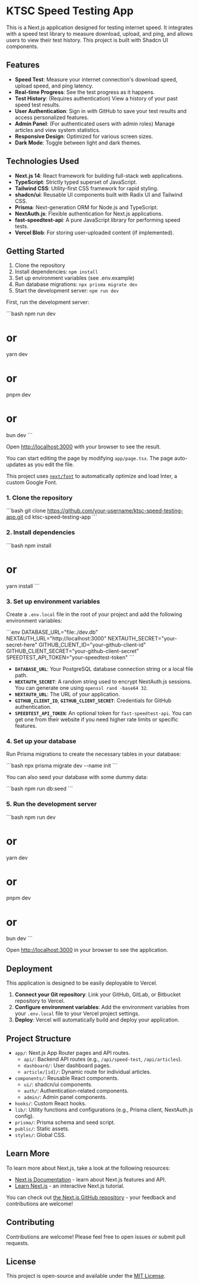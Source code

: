# KTSC Speed Testing App

This is a Next.js application designed for testing internet speed. It integrates with a speed test library to measure download, upload, and ping, and allows users to view their test history. This project is built with Shadcn UI components.

## Features

- **Speed Test**: Measure your internet connection's download speed, upload speed, and ping latency.
- **Real-time Progress**: See the test progress as it happens.
- **Test History**: (Requires authentication) View a history of your past speed test results.
- **User Authentication**: Sign in with GitHub to save your test results and access personalized features.
- **Admin Panel**: (For authenticated users with admin roles) Manage articles and view system statistics.
- **Responsive Design**: Optimized for various screen sizes.
- **Dark Mode**: Toggle between light and dark themes.

## Technologies Used

- **Next.js 14**: React framework for building full-stack web applications.
- **TypeScript**: Strictly typed superset of JavaScript.
- **Tailwind CSS**: Utility-first CSS framework for rapid styling.
- **shadcn/ui**: Reusable UI components built with Radix UI and Tailwind CSS.
- **Prisma**: Next-generation ORM for Node.js and TypeScript.
- **NextAuth.js**: Flexible authentication for Next.js applications.
- **fast-speedtest-api**: A pure JavaScript library for performing speed tests.
- **Vercel Blob**: For storing user-uploaded content (if implemented).

## Getting Started

1. Clone the repository
2. Install dependencies: `npm install`
3. Set up environment variables (see .env.example)
4. Run database migrations: `npx prisma migrate dev`
5. Start the development server: `npm run dev`

First, run the development server:

\`\`\`bash
npm run dev
# or
yarn dev
# or
pnpm dev
# or
bun dev
\`\`\`

Open [http://localhost:3000](http://localhost:3000) with your browser to see the result.

You can start editing the page by modifying `app/page.tsx`. The page auto-updates as you edit the file.

This project uses [`next/font`](https://nextjs.org/docs/basic-features/font-optimization) to automatically optimize and load Inter, a custom Google Font.

### 1. Clone the repository

\`\`\`bash
git clone https://github.com/your-username/ktsc-speed-testing-app.git
cd ktsc-speed-testing-app
\`\`\`

### 2. Install dependencies

\`\`\`bash
npm install
# or
yarn install
\`\`\`

### 3. Set up environment variables

Create a `.env.local` file in the root of your project and add the following environment variables:

\`\`\`env
DATABASE_URL="file:./dev.db"
NEXTAUTH_URL="http://localhost:3000"
NEXTAUTH_SECRET="your-secret-here"
GITHUB_CLIENT_ID="your-github-client-id"
GITHUB_CLIENT_SECRET="your-github-client-secret"
SPEEDTEST_API_TOKEN="your-speedtest-token"
\`\`\`

-   **`DATABASE_URL`**: Your PostgreSQL database connection string or a local file path.
-   **`NEXTAUTH_SECRET`**: A random string used to encrypt NextAuth.js sessions. You can generate one using `openssl rand -base64 32`.
-   **`NEXTAUTH_URL`**: The URL of your application.
-   **`GITHUB_CLIENT_ID`**, **`GITHUB_CLIENT_SECRET`**: Credentials for GitHub authentication.
-   **`SPEEDTEST_API_TOKEN`**: An optional token for `fast-speedtest-api`. You can get one from their website if you need higher rate limits or specific features.

### 4. Set up your database

Run Prisma migrations to create the necessary tables in your database:

\`\`\`bash
npx prisma migrate dev --name init
\`\`\`

You can also seed your database with some dummy data:

\`\`\`bash
npm run db:seed
\`\`\`

### 5. Run the development server

\`\`\`bash
npm run dev
# or
yarn dev
# or
pnpm dev
# or
bun dev
\`\`\`

Open [http://localhost:3000](http://localhost:3000) in your browser to see the application.

## Deployment

This application is designed to be easily deployable to Vercel.

1.  **Connect your Git repository**: Link your GitHub, GitLab, or Bitbucket repository to Vercel.
2.  **Configure environment variables**: Add the environment variables from your `.env.local` file to your Vercel project settings.
3.  **Deploy**: Vercel will automatically build and deploy your application.

## Project Structure

-   `app/`: Next.js App Router pages and API routes.
    -   `api/`: Backend API routes (e.g., `/api/speed-test`, `/api/articles`).
    -   `dashboard/`: User dashboard pages.
    -   `article/[id]/`: Dynamic route for individual articles.
-   `components/`: Reusable React components.
    -   `ui/`: shadcn/ui components.
    -   `auth/`: Authentication-related components.
    -   `admin/`: Admin panel components.
-   `hooks/`: Custom React hooks.
-   `lib/`: Utility functions and configurations (e.g., Prisma client, NextAuth.js config).
-   `prisma/`: Prisma schema and seed script.
-   `public/`: Static assets.
-   `styles/`: Global CSS.

## Learn More

To learn more about Next.js, take a look at the following resources:

- [Next.js Documentation](https://nextjs.org/docs) - learn about Next.js features and API.
- [Learn Next.js](https://nextjs.org/learn) - an interactive Next.js tutorial.

You can check out [the Next.js GitHub repository](https://github.com/vercel/next.js/) - your feedback and contributions are welcome!

## Contributing

Contributions are welcome! Please feel free to open issues or submit pull requests.

## License

This project is open-source and available under the [MIT License](LICENSE).
